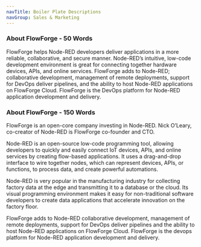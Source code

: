 ```yaml
---
navTitle: Boiler Plate Descriptions
navGroup: Sales & Marketing
---
```


### About FlowForge - 50 Words

FlowForge helps Node-RED developers deliver applications in a more reliable, collaborative, and secure manner. Node-RED’s intuitive, low-code development environment is great for connecting together hardware devices, APIs, and online services. FlowForge adds to Node-RED; collaborative development, management of remote deployments, support for DevOps deliver pipelines, and the ability to host Node-RED applications on FlowForge Cloud. FlowForge is the DevOps platform for Node-RED application development and delivery.

### About FlowForge - 150 Words
FlowForge is an open-core company investing in Node-RED. Nick O’Leary, co-creator of Node-RED is FlowForge co-founder and CTO. 

Node-RED is an open-source low-code programming tool, allowing developers to quickly and easily connect IoT devices, APIs, and online services by creating flow-based applications. It uses a drag-and-drop interface to wire together nodes, which can represent devices, APIs, or functions, to process data, and create powerful automations. 

Node-RED is very popular in the manufacturing industry for collecting factory data at the edge and transmitting it to a database or the cloud. Its visual programming environment makes it easy for non-traditional software developers to create data applications that accelerate innovation on the factory floor.

FlowForge adds to Node-RED collaborative development, management of remote deployments, support for DevOps deliver pipelines and the ability to host Node-RED applications on FlowForge Cloud. FlowForge is the devops platform for Node-RED application development and delivery.

